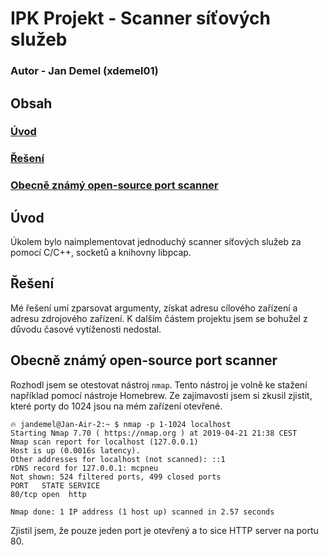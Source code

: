 # IPK Projekt - Scanner síťových služeb
### Autor - Jan Demel (xdemel01)

## Obsah
### [Úvod](#úvod-1)
### [Řešení](#řešení-1)
### [Obecně známý open-source port scanner](#obecně-známý-open-source-port-scanner-1)

## Úvod
Úkolem bylo naimplementovat jednoduchý scanner síťových služeb za pomocí C/C++, socketů a knihovny libpcap.

## Řešení
Mé řešení umí zparsovat argumenty, získat adresu cílového zařízení a adresu zdrojového zařízení. K dalším částem projektu jsem se bohužel z důvodu časové vytíženosti nedostal. 

## Obecně známý open-source port scanner
Rozhodl jsem se otestovat nástroj `nmap`. Tento nástroj je volně ke stažení například pomocí nástroje Homebrew. Ze zajímavosti jsem si zkusil zjistit, které porty do 1024 jsou na mém zařízení otevřené. 
```
🔥 jandemel@Jan-Air-2:~ $ nmap -p 1-1024 localhost
Starting Nmap 7.70 ( https://nmap.org ) at 2019-04-21 21:38 CEST
Nmap scan report for localhost (127.0.0.1)
Host is up (0.0016s latency).
Other addresses for localhost (not scanned): ::1
rDNS record for 127.0.0.1: mcpneu
Not shown: 524 filtered ports, 499 closed ports
PORT   STATE SERVICE
80/tcp open  http

Nmap done: 1 IP address (1 host up) scanned in 2.57 seconds
```
Zjistil jsem, že pouze jeden port je otevřený a to sice HTTP server na portu 80.